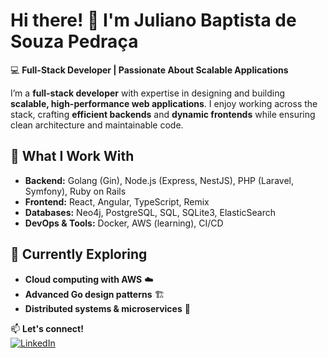 # Hi there! 👋 I'm Juliano Baptista de Souza Pedraça  

💻 **Full-Stack Developer | Passionate About Scalable Applications**  

I’m a **full-stack developer** with expertise in designing and building **scalable, high-performance web applications**. I enjoy working across the stack, crafting **efficient backends** and **dynamic frontends** while ensuring clean architecture and maintainable code.  

## 🚀 What I Work With  
- **Backend:** Golang (Gin), Node.js (Express, NestJS), PHP (Laravel, Symfony), Ruby on Rails  
- **Frontend:** React, Angular, TypeScript, Remix  
- **Databases:** Neo4j, PostgreSQL, SQL, SQLite3, ElasticSearch  
- **DevOps & Tools:** Docker, AWS (learning), CI/CD  

## 🌱 Currently Exploring  
- **Cloud computing with AWS** ☁️  
- **Advanced Go design patterns** 🏗  
- **Distributed systems & microservices** 🔗  

📫 **Let's connect!**  
[![LinkedIn](https://img.shields.io/badge/LinkedIn-blue?style=for-the-badge&logo=linkedin)](https://www.linkedin.com/in/juliano-pedraca/)  
